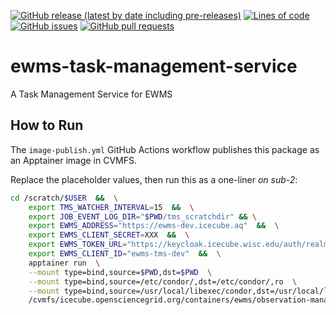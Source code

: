 <!--- Top of README Badges (automated) --->
[![GitHub release (latest by date including pre-releases)](https://img.shields.io/github/v/release/Observation-Management-Service/ewms-task-management-service?include_prereleases)](https://github.com/Observation-Management-Service/ewms-task-management-service/) [![Lines of code](https://img.shields.io/tokei/lines/github/Observation-Management-Service/ewms-task-management-service)](https://github.com/Observation-Management-Service/ewms-task-management-service/) [![GitHub issues](https://img.shields.io/github/issues/Observation-Management-Service/ewms-task-management-service)](https://github.com/Observation-Management-Service/ewms-task-management-service/issues?q=is%3Aissue+sort%3Aupdated-desc+is%3Aopen) [![GitHub pull requests](https://img.shields.io/github/issues-pr/Observation-Management-Service/ewms-task-management-service)](https://github.com/Observation-Management-Service/ewms-task-management-service/pulls?q=is%3Apr+sort%3Aupdated-desc+is%3Aopen)
<!--- End of README Badges (automated) --->

# ewms-task-management-service

A Task Management Service for EWMS

## How to Run

The `image-publish.yml` GitHub Actions workflow publishes this package as an Apptainer image in CVMFS.

Replace the placeholder values, then run this as a one-liner _on sub-2_:

```bash
cd /scratch/$USER  &&  \
    export TMS_WATCHER_INTERVAL=15  &&  \
    export JOB_EVENT_LOG_DIR="$PWD/tms_scratchdir" && \
    export EWMS_ADDRESS="https://ewms-dev.icecube.aq"  &&  \
    export EWMS_CLIENT_SECRET=XXX  &&  \
    export EWMS_TOKEN_URL="https://keycloak.icecube.wisc.edu/auth/realms/IceCube"  &&  \
    export EWMS_CLIENT_ID="ewms-tms-dev"  &&  \
    apptainer run  \
    --mount type=bind,source=$PWD,dst=$PWD  \
    --mount type=bind,source=/etc/condor/,dst=/etc/condor/,ro  \
    --mount type=bind,source=/usr/local/libexec/condor,dst=/usr/local/libexec/condor,ro   \
    /cvmfs/icecube.opensciencegrid.org/containers/ewms/observation-management-service/ewms-task-management-service\:A.B.C
```

